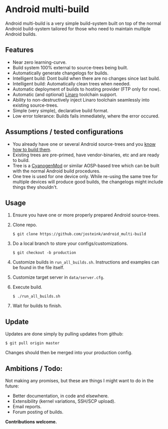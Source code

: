 Android multi-build
===================

Android multi-build is a very simple build-system built on top of the normal
Android build-system tailored for those who need to maintain multiple Android
builds.

## Features

- Near zero learning-curve.
- Build system 100% external to source-trees being built.
- Automatically generate changelogs for builds.
- Intelligent build: Dont build when there are no changes since last build.
- Intelligent build: Automatically clean trees when needed.
- Automatic deployment of builds to hosting provider (FTP only for now).
- Automatic (and optional) [Linaro](http://www.linaro.org/) toolchain support.
- Ability to non-destructively inject Linaro toolchain seamlessly into
  existing source-trees.
- Simple (very simple), declarative build format.
- Low error tolerance: Builds fails immediately, where the error occured.

## Assumptions / tested configurations

- You already have one or several Android source-trees and you
  [know how to build them](http://source.android.com/source/).
- Existing trees are pre-primed, have vendor-binaries, etc and are ready to build.
- Tree is a [CyanogenMod](https://github.com/CyanogenMod/) or similar AOSP-based
  tree which can be built with the normal Android build procedures.
- One tree is used for one device only. While re-using the same tree for multiple
  devices will produce good builds, the changelogs might include things they shouldn't.

## Usage

1. Ensure you have one or more properly prepared Android source-trees.

2. Clone repo.

    `$ git clone https://github.com/josteink/android_multi-build`

3. Do a local branch to store your configs/customizations.

    `$ git checkout -b production`

4. Customize builds in `run_all_builds.sh`. Instructions and examples can be found in the file itself.

5. Customize target server in `data/server.cfg`.

6. Execute build.

    `$ ./run_all_builds.sh`

7. Wait for builds to finish.

## Update

Updates are done simply by pulling updates from github:

    $ git pull origin master

Changes should then be merged into your production config.

## Ambitions / Todo:

Not making any promises, but these are things I might want to do in the
future:

- Better documentation, in code and elsewhere.
- Extensibility (kernel variations, SSH/SCP upload).
- Email reports.
- Forum posting of builds.

**Contributions welcome.**
